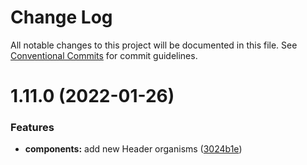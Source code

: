 # Change Log

All notable changes to this project will be documented in this file.
See [Conventional Commits](https://conventionalcommits.org) for commit guidelines.

# 1.11.0 (2022-01-26)


### Features

* **components:** add new Header organisms ([3024b1e](https://github.com/har-sargis/lerna/commit/3024b1e6e3384f579a4848e8a6c05c4b99863662))
